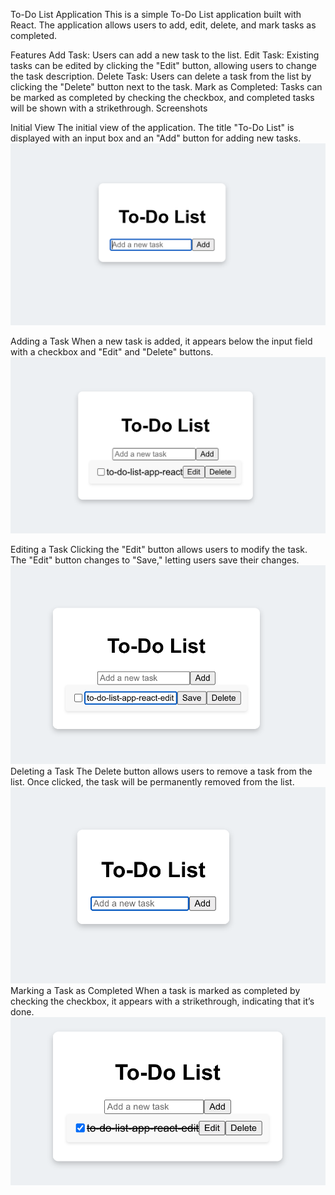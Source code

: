 To-Do List Application This is a simple To-Do List application built with React. The application allows users to add, edit, delete, and mark tasks as completed.

Features Add Task: Users can add a new task to the list. Edit Task: Existing tasks can be edited by clicking the "Edit" button, allowing users to change the task description. Delete Task: Users can delete a task from the list by clicking the "Delete" button next to the task. Mark as Completed: Tasks can be marked as completed by checking the checkbox, and completed tasks will be shown with a strikethrough. Screenshots

Initial View
The initial view of the application. The title "To-Do List" is displayed with an input box and an "Add" button for adding new tasks.
![Initial View](./images/to-do-list.png)

Adding a Task
When a new task is added, it appears below the input field with a checkbox and "Edit" and "Delete" buttons.
![Adding a Task](./images/add-list.png)

Editing a Task
Clicking the "Edit" button allows users to modify the task. The "Edit" button changes to "Save," letting users save their changes.
![Editing a Task](./images/edit-list.png)
Deleting a Task
The Delete button allows users to remove a task from the list. Once clicked, the task will be permanently removed from the list.
![Deleting a Task](./images/delete-task.png)
Marking a Task as Completed
When a task is marked as completed by checking the checkbox, it appears with a strikethrough, indicating that it’s done.
![Completed Task](./images/completed-list.png)
